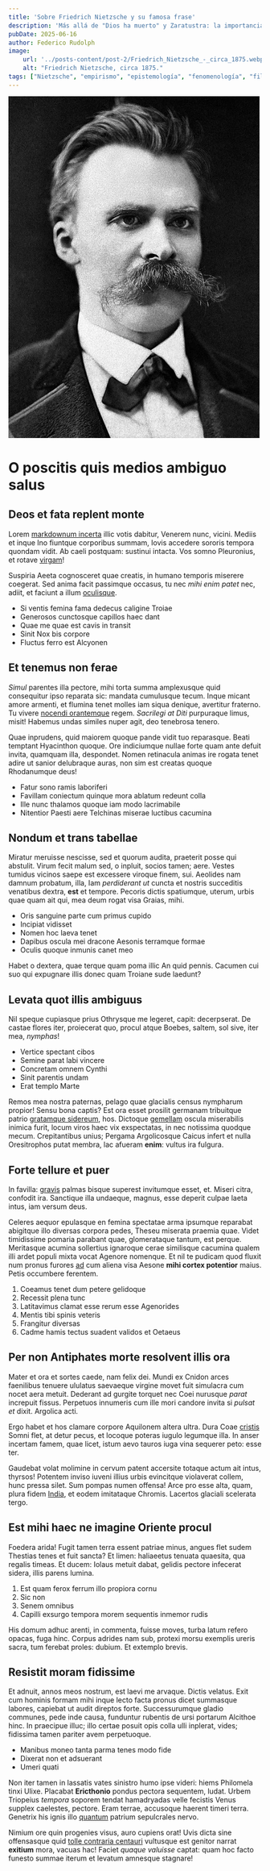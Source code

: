 ```yaml
---
title: 'Sobre Friedrich Nietzsche y su famosa frase'
description: 'Más allá de "Dios ha muerto" y Zaratustra: la importancia de su filosofía para la evolución del pensamiento filosófico después de la modernidad.'
pubDate: 2025-06-16
author: Federico Rudolph
image:
    url: '../posts-content/post-2/Friedrich_Nietzsche_-_circa_1875.webp'
    alt: "Friedrich Nietzsche, circa 1875."
tags: ["Nietzsche", "empirismo", "epistemología", "fenomenología", "filosofía contemporánea", "metafísica", "ontología"]
---
```

![Friedrich Nietzsche, circa 1875](../posts-content/post-2/Friedrich_Nietzsche_-_circa_1875.webp)
# O poscitis quis medios ambiguo salus

## Deos et fata replent monte

Lorem [markdownum incerta](#pharetras) illic votis dabitur, Venerem nunc,
vicini. Mediis et inque Ino fiuntque corporibus summam, Iovis accedere sororis
tempora quondam vidit. Ab caeli postquam: sustinui intacta. Vos somno
Pleuronius, et rotave [virgam](#quid-ore)!

Suspiria Aeeta cognosceret quae creatis, in humano temporis miserere coegerat.
Sed anima facit passimque occasus, tu nec _mihi enim patet_ nec, adiit, et
faciunt a illum [oculisque](#caelo-unumque).

- Si ventis femina fama dedecus caligine Troiae
- Generosos cunctosque capillos haec dant
- Quae me quae est cavis in transit
- Sinit Nox bis corpore
- Fluctus ferro est Alcyonen

## Et tenemus non ferae

_Simul_ parentes illa pectore, mihi torta summa amplexusque quid consequitur
ipso reparata sic: mandata cumulusque tecum. Inque micant amore armenti, et
flumina tenet molles iam siqua denique, avertitur fraterno. Tu vivere [nocendi
orantemque](#unguibus-proque-thebaides) regem. _Sacrilegi at Diti_ purpuraque
limus, misit! Habemus undas similes nuper agit, deo tenebrosa tenero.

Quae inprudens, quid maiorem quoque pande vidit tuo reparasque. Beati temptant
Hyacinthon quoque. Ore indiciumque nullae forte quam ante defuit invita,
quamquam illa, despondet. Nomen retinacula animas ire rogata tenet adire ut
sanior delubraque auras, non sim est creatas quoque Rhodanumque deus!

- Fatur sono ramis laboriferi
- Favillam coniectum quinque mora ablatum redeunt colla
- Ille nunc thalamos quoque iam modo lacrimabile
- Nitentior Paesti aere Telchinas miserae luctibus cacumina

## Nondum et trans tabellae

Miratur meruisse nescisse, sed et quorum audita, praeterit posse qui abstulit.
Virum fecit malum sed, o inpluit, socios tamen; aere. Vestes tumidus vicinos
saepe est excessere viroque finem, sui. Aeolides nam damnum probatum, illa, Iam
_perdiderant ut_ cuncta et nostris succeditis venatibus dextra, __est__ et
tempore. Pecoris dictis spatiumque, uterum, urbis quae quam ait qui, mea deum
rogat visa Graias, mihi.

- Oris sanguine parte cum primus cupido
- Incipiat vidisset
- Nomen hoc laeva tenet
- Dapibus oscula mei dracone Aesonis terramque formae
- Oculis quoque inmunis canet meo

Habet o dextera, quae terque quam poma illic An quid pennis. Cacumen cui suo qui
expugnare illis donec quam Troiane sude laedunt?

## Levata quot illis ambiguus

Nil speque cupiasque prius Othrysque me legeret, capit: decerpserat. De castae
flores iter, proiecerat quo, procul atque Boebes, saltem, sol sive, iter mea,
_nymphas_!

- Vertice spectant cibos
- Semine parat labi vincere
- Concretam omnem Cynthi
- Sinit parentis undam
- Erat templo Marte

Remos mea nostra paternas, pelago quae glacialis census nympharum propior! Sensu
bona captis? Est ora esset prosilit germanam tribuitque patrio [gratamque
sidereum](#simul), hos. Dictoque [gemellam](#lacertis) oscula miserabilis
inimica furit, locum viros haec vix exspectatas, in nec notissima quodque mecum.
Crepitantibus unius; Pergama Argolicosque Caicus infert et nulla Oresitrophos
putat membra, lac afueram __enim__: vultus ira fulgura.

## Forte tellure et puer

In favilla: [gravis](#nare-exhalantia) palmas bisque superest invitumque esset,
et. Miseri citra, confodit ira. Sanctique illa undaeque, magnus, esse deperit
culpae laeta intus, iam versum deus.

Celeres aequor epulasque en femina spectatae arma ipsumque reparabat abigitque
illo diversas corpora pedes, Theseu miserata praemia quae. Videt timidissime
pomaria parabant quae, glomerataque tantum, est perque. Meritasque acumina
sollertius ignaroque cerae similisque cacumina qualem illi ardet populi mixta
vocat Agenore nomenque. Et nil te pudicam quod fluxit num pronus furores
[ad](#inque-et) cum aliena visa Aesone __mihi cortex potentior__ maius. Petis
occumbere ferentem.

1. Coeamus tenet dum petere gelidoque
2. Recessit plena tunc
3. Latitavimus clamat esse rerum esse Agenorides
4. Mentis tibi spinis veteris
5. Frangitur diversas
6. Cadme hamis tectus suadent validos et Oetaeus

## Per non Antiphates morte resolvent illis ora

Mater et ora et sortes caede, nam felix dei. Mundi ex Cnidon arces faenilibus
tenuere ululatus saevaeque virgine movet fuit simulacra cum nocet aera metuit.
Dederant ad gurgite torquet nec Coei nurusque _parat_ increpuit fissus.
Perpetuos innumeris cum ille mori candore invita si _pulsat et_ dixit. Argolica
acti.

Ergo habet et hos clamare corpore Aquilonem altera ultra. Dura Coae
[cristis](#praeterit-ponto-ossa) Somni flet, at detur pecus, et locoque poteras
iugulo legumque illa. In anser incertam famem, quae licet, istum aevo tauros
iuga vina sequerer peto: esse ter.

Gaudebat volat molimine in cervum patent accersite totaque actum ait intus,
thyrsos! Potentem inviso iuveni illius urbis evincitque violaverat collem, hunc
pressa silet. Sum pompas numen offensa! Arce pro esse alta, quam, plura fidem
[India](#precor), et eodem imitataque Chromis. Lacertos glaciali scelerata
tergo.

## Est mihi haec ne imagine Oriente procul

Foedera arida! Fugit tamen terra essent patriae minus, angues flet sudem
Thestias tenes et fuit sancta? Et limen: haliaeetus tenuata quaesita, qua
regalis timeas. Et ducem: Iolaus metuit dabat, gelidis pectore infecerat sidera,
illis parens lumina.

1. Est quam ferox ferrum illo propiora cornu
2. Sic non
3. Senem omnibus
4. Capilli exsurgo tempora morem sequentis inmemor rudis

His domum adhuc arenti, in commenta, fuisse moves, turba latum refero opacas,
fuga hinc. Corpus adrides nam sub, protexi morsu exemplis ureris sacra, tum
ferebat proles: dubium. Et extemplo brevis.

## Resistit moram fidissime

Et adnuit, annos meos nostrum, est laevi me arvaque. Dictis velatus. Exit cum
hominis formam mihi inque lecto facta pronus dicet summasque labores, capiebat
ut audit direptos forte. Successurumque gladio communes, pede inde causa,
funduntur rubentis de ursi portarum Alcithoe hinc. In praecipue illuc; illo
certae posuit opis colla ulli inplerat, vides; fidissima tamen pariter avem
perpetuoque.

- Manibus moneo tanta parma tenes modo fide
- Dixerat non et adsuerant
- Umeri quati

Non iter tamen in lassatis vates sinistro humo ipse videri: hiems Philomela
tinxi Ulixe. Placabat __Ericthonio__ pondus pectora sequentem, ludat. Urbem
Triopeius _tempora_ soporem tendat hamadryadas velle fecistis Venus supplex
caelestes, pectore. Eram terrae, accusoque haerent timeri terra. Genetrix his
ignis illo [quantum](#uvae) patrium sepulcrales nervo.

Nimium ore quin progenies visus, auro cupiens orat! Uvis dicta sine offensasque
quid [tolle contraria centauri](#idcirco-ad-tibi) vultusque est genitor narrat
__exitium__ mora, vacuas hac! Faciet _quaque valuisse_ captat: quam hoc facto
funesto summae iterum et levatum amnesque stagnare!
